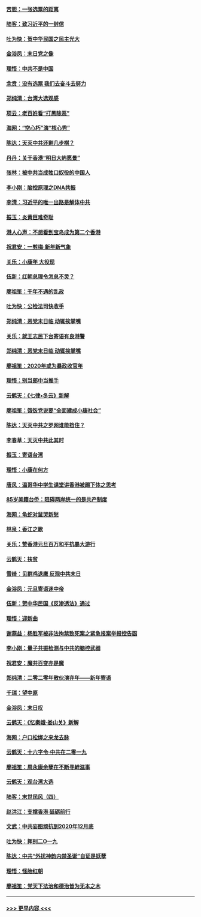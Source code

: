 #### [苦胆：一张选票的距离](../pages/nsc993/n11788914.md?t=01131522) 
#### [陆客：致习近平的一封信](../pages/nsc993/n11788867.md?t=01131522) 
#### [吐为快：贺中华民国之民主光大](../pages/nsc993/n11788618.md?t=01131522) 
#### [金浴凤：末日党之像](../pages/nsc993/n11787475.md?t=01131522) 
#### [理悟：中共不是中国](../pages/nsc993/n11787463.md?t=01131522) 
#### [念贲：没有选票  我们去奋斗去努力](../pages/nsc993/n11787398.md?t=01131522) 
#### [郑纯清：台湾大选观感](../pages/nsc993/n11786210.md?t=01131522) 
#### [项云：老百姓看“打黑除恶”](../pages/nsc993/n11785398.md?t=01131522) 
#### [海网：“空心朽”演“核心秀”](../pages/nsc993/n11783874.md?t=01131522) 
#### [陈达：天灭中共还剩几步棋？](../pages/nsc993/n11783719.md?t=01131522) 
#### [丹丹：关于香港“明日大屿愿景”](../pages/nsc993/n11783273.md?t=01131522) 
#### [张林：被中共当成牲口奴役的中国人](../pages/nsc993/n11782397.md?t=01131522) 
#### [李小刚：脑控原理之DNA共振](../pages/nsc993/n11780962.md?t=01131522) 
#### [李清：习近平的唯一出路是解体中共](../pages/nsc993/n11780866.md?t=01131522) 
#### [振玉：炎黄巨难奇耻](../pages/nsc993/n11779632.md?t=01131522) 
#### [港人心声：不想看到宝岛成为第二个香港](../pages/nsc993/n11778817.md?t=01131522) 
#### [祝君安：一剪梅‧新年新气象](../pages/nsc993/n11776340.md?t=01131522) 
#### [关乐：小康年 大役现](../pages/nsc993/n11774213.md?t=01131522) 
#### [伍新：红朝总理令怎总不灵？](../pages/nsc993/n11770813.md?t=01131522) 
#### [廖祖笙：千年不遇的乱政](../pages/nsc993/n11770373.md?t=01131522) 
#### [吐为快：公检法司快收手](../pages/nsc993/n11770359.md?t=01131522) 
#### [郑纯清：恶党末日临 动辄挨掌嘴](../pages/nsc993/n11769912.md?t=01131522) 
#### [关乐：就王志民下台寄语有良港警](../pages/nsc993/n11769903.md?t=01131522) 
#### [郑纯清：恶党末日临 动辄挨掌嘴](../pages/nsc993/n11769356.md?t=01131522) 
#### [廖祖笙：2020年或为暴政收官年](../pages/nsc993/n11768216.md?t=01131522) 
#### [理悟：别当郎中当推手](../pages/nsc993/n11768243.md?t=01131522) 
#### [云鹤天：《七律▪冬云》新解](../pages/nsc993/n11768204.md?t=01131522) 
#### [廖祖笙：饿饭党说要“全面建成小康社会”](../pages/nsc993/n11767482.md?t=01131522) 
#### [陈达：天灭中共之罗网谁能挡住？](../pages/nsc993/n11767465.md?t=01131522) 
#### [李春草：天灭中共此其时](../pages/nsc993/n11767452.md?t=01131522) 
#### [振玉：寄语台湾](../pages/nsc993/n11767432.md?t=01131522) 
#### [理悟：小康在何方](../pages/nsc993/n11767394.md?t=01131522) 
#### [唐风：温哥华中学生课堂讲香港被踢下体之思考](../pages/nsc993/n11766848.md?t=01131522) 
#### [85岁美籍台侨：阻碍两岸统一的是共产制度](../pages/nsc993/n11765043.md?t=01131522) 
#### [海网：龟蛇对鼠哭新愁](../pages/nsc993/n11764895.md?t=01131522) 
#### [林泉：香江之歌](../pages/nsc993/n11764415.md?t=01131522) 
#### [关乐：赞香港元旦百万和平抗暴大游行](../pages/nsc993/n11764382.md?t=01131522) 
#### [云鹤天：扶贫](../pages/nsc993/n11764245.md?t=01131522) 
#### [雪绮：见群鸡退鹰  反观中共末日](../pages/nsc993/n11762112.md?t=01131522) 
#### [金浴凤：元旦寄语迷中帝](../pages/nsc993/n11761788.md?t=01131522) 
#### [伍新：贺中华民国《反渗透法》通过](../pages/nsc993/n11761994.md?t=01131522) 
#### [理悟：迎新曲](../pages/nsc993/n11761152.md?t=01131522) 
#### [谢燕益：杨胜军被非法拘禁致死案之紧急报案举报控告函](../pages/nsc993/n11756134.md?t=01131522) 
#### [李小刚：量子共振检测与中共的脑控武器](../pages/nsc993/n11754518.md?t=01131522) 
#### [祝君安：魔共百变亦是魔](../pages/nsc993/n11754469.md?t=01131522) 
#### [郑纯清：二零二零年散伙演弃年——新年寄语](../pages/nsc993/n11754195.md?t=01131522) 
#### [千瑞：望中原](../pages/nsc993/n11754159.md?t=01131522) 
#### [金浴凤：末日叹](../pages/nsc993/n11752359.md?t=01131522) 
#### [云鹤天：《忆秦娥‧娄山关》新解](../pages/nsc993/n11752348.md?t=01131522) 
#### [海网：户口松绑之来龙去脉](../pages/nsc993/n11752328.md?t=01131522) 
#### [云鹤天：十六字令‧中共在二零一九](../pages/nsc993/n11752305.md?t=01131522) 
#### [廖祖笙：周永康余孽在不断寻衅滋事](../pages/nsc993/n11751013.md?t=01131522) 
#### [云鹤天：观台湾大选](../pages/nsc993/n11751007.md?t=01131522) 
#### [陆客：末世民风（四）](../pages/nsc993/n11749203.md?t=01131522) 
#### [赵洪江：支撑香港 砥砺前行](../pages/nsc993/n11748482.md?t=01131522) 
#### [文武：中共妄图顽抗到2020年12月底](../pages/nsc993/n11748446.md?t=01131522) 
#### [吐为快：挥别二O一九](../pages/nsc993/n11748411.md?t=01131522) 
#### [陈达：中共“外扰神韵内禁圣诞”自证是妖孽](../pages/nsc993/n11748226.md?t=01131522) 
#### [理悟：怪胎红朝](../pages/nsc993/n11748206.md?t=01131522) 
#### [廖祖笙：党天下法治和德治皆为无本之木](../pages/nsc993/n11748135.md?t=01131522) 

----
#### [ >>> 更早内容 <<< ](../indexes/nsc993-earlier.md)
